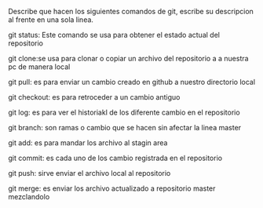 Describe que hacen los siguientes comandos de git, escribe su descripcion al frente en una sola linea.

git status: Este comando se usa para obtener el estado actual del repositorio

git clone:se usa para clonar o copiar un archivo del repositorio a a nuestra pc de manera local

git pull: es para enviar un cambio creado en github a nuestro directorio local 

git checkout: es para retroceder a un cambio antiguo

git log: es para ver el historiakl de los diferente cambio en el repositorio

git branch: son ramas o cambio que se hacen sin afectar la linea master

git add: es para mandar los archivo al stagin area

git commit: es cada uno de los cambio registrada en el repositorio

git push: sirve enviar el archivo local al repositorio

git merge: es enviar  los archivo actualizado a repositorio master mezclandolo
